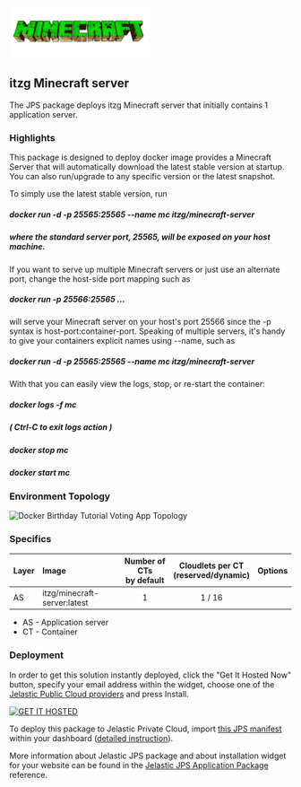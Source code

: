 <a href="../../../itzg-minecraft-server" alt="itzg Minecraft server" ><img src="images/Minecraft.png" width="250" alt="itzg Minecraft server" /></a>
## itzg Minecraft server

The JPS package deploys itzg Minecraft server that initially contains 1 application server.

### Highlights
This package is designed to deploy docker image provides a Minecraft Server that will automatically download the latest stable version at startup. You can also run/upgrade to any specific version or the latest snapshot.

To simply use the latest stable version, run
##### docker run -d -p 25565:25565 --name mc itzg/minecraft-server
##### where the standard server port, 25565, will be exposed on your host machine.

If you want to serve up multiple Minecraft servers or just use an alternate port,
change the host-side port mapping such as
##### docker run -p 25566:25565 ...

will serve your Minecraft server on your host's port 25566 since the -p syntax is
host-port:container-port.
Speaking of multiple servers, it's handy to give your containers explicit names using --name, such as

##### docker run -d -p 25565:25565 --name mc itzg/minecraft-server

With that you can easily view the logs, stop, or re-start the container:

##### docker logs -f mc
#####   ( Ctrl-C to exit logs action )
##### docker stop mc
##### docker start mc


### Environment Topology

![Docker Birthday Tutorial Voting App Topology](https://docs.google.com/drawings/d/12zfJ4rPRBFMcZ_pwF86N6a7YGwTL4uImNdwf3MJwOcs/pub?w=276&h=216)

### Specifics

Layer                |     Image          | Number of CTs <br/> by default | Cloudlets per CT <br/> (reserved/dynamic) | Options
-------------------- | :---------------- | :----------------------------: | :---------------------------------------: | :-----:
AS                   | itzg/minecraft-server:latest |       1                        |           1 / 16                          | 

* AS - Application server 
* CT - Container

### Deployment

In order to get this solution instantly deployed, click the "Get It Hosted Now" button, specify your email address within the widget, choose one of the [Jelastic Public Cloud providers](https://jelastic.cloud) and press Install.

[![GET IT HOSTED](https://raw.githubusercontent.com/jelastic-jps/jpswiki/master/images/getithosted.png)](https://jelastic.com/install-application/?manifest=https%3A%2F%2Fgithub.com%2Fjelastic-jps%2Fitzg-minecraft-server%2Fraw%2Fmaster%2Fmanifest.jps)

To deploy this package to Jelastic Private Cloud, import [this JPS manifest](../../raw/master/manifest.jps) within your dashboard ([detailed instruction](https://docs.jelastic.com/environment-export-import#import)).

More information about Jelastic JPS package and about installation widget for your website can be found in the [Jelastic JPS Application Package](https://github.com/jelastic-jps/jpswiki/wiki/Jelastic-JPS-Application-Package) reference.